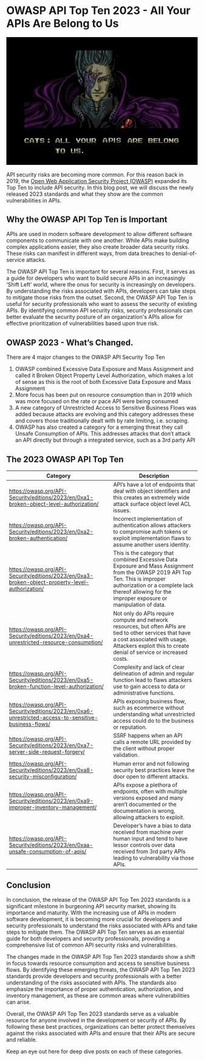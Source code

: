 # OWASP API Top Ten 2023 - All Your APIs Are Belong to Us

![Cat: All Your APIs Are Belong To Us](images/all-your-apis-are-belong.jpg)

API security risks are becoming more common. For this reason back in 2019, the [Open Web Application Security Project (OWASP)](https://owasp.org/) expanded its Top Ten to include API security.  In this blog post, we will discuss the newly released 2023 standards and what they show are the common vulnerabilities in APIs. 

## Why the OWASP API Top Ten is Important

APIs are used in modern software development to allow different software components to communicate with one another. While APIs make building complex applications easier, they also create broader data security risks. These risks can manifest in different ways, from data breaches to denial-of-service attacks.

The OWASP API Top Ten is important for several reasons. First, it serves as a guide for developers who want to build secure APIs in an increasingly ‘Shift Left’ world, where the onus for security is increasingly on developers. By understanding the risks associated with APIs, developers can take steps to mitigate those risks from the outset. Second, the OWASP API Top Ten is useful for security professionals who want to assess the security of existing APIs. By identifying common API security risks, security professionals can better evaluate the security posture of an organization's APIs allow for effective prioritization of vulnerabilities based upon true risk.

## OWASP 2023 - What’s Changed.

There are 4 major changes to the OWASP API Security Top Ten

1. OWASP combined Excessive Data Exposure and Mass Assignment and called it Broken Object Property Level Authorization, which makes a lot of sense as this is the root of both Excessive Data Exposure and Mass Assignment
2. More focus has been put on resource consumption than in 2019 which was more focused on the rate or pace API were being consumed 
3. A new category of Unrestricted Access to Sensitive Business Flows was added because attacks are evolving and this category addresses these and covers those traditionally dealt with by rate limiting, i.e. scraping. 
4. OWASP has also created a category for a emerging threat they call Unsafe Consumption of APIs. This addresses attacks that don’t attack an API directly but through a integrated service, such as a 3rd party API

## The 2023 OWASP API Top Ten

| Category | Description |
| --- | --- |
| https://owasp.org/API-Security/editions/2023/en/0xa1-broken-object-level-authorization/ | API’s have a lot of endpoints that deal with object identifiers and this creates an extremely wide attack surface object level ACL issues. |
| https://owasp.org/API-Security/editions/2023/en/0xa2-broken-authentication/ | Incorrect implementation of authentication allows attackers to compromise auth tokens or exploit implementation flaws to assume another users identity. |
| https://owasp.org/API-Security/editions/2023/en/0xa3-broken-object-property-level-authorization/ | This is the category that combined Excessive Data Exposure and Mass Assignment from the OWASP 2019 API Top Ten. This is improper authorization or a complete lack thereof allowing for the improper exposure or manipulation of data. |
| https://owasp.org/API-Security/editions/2023/en/0xa4-unrestricted-resource-consumption/ | Not only do APIs require compute and network resources, but often APIs are tied to other services that have a cost associated with usage. Attackers exploit this to create denial of service or increased costs. |
| https://owasp.org/API-Security/editions/2023/en/0xa5-broken-function-level-authorization/ | Complexity and lack of clear delineation of admin and regular function lead to flaws attackers use to gain access to data or administrative functions. |
| https://owasp.org/API-Security/editions/2023/en/0xa6-unrestricted-access-to-sensitive-business-flows/ | APIs exposing business flow, such as ecommerce without understanding what unrestricted access could do to the business or reputation. |
| https://owasp.org/API-Security/editions/2023/en/0xa7-server-side-request-forgery/ | SSRF happens when an API calls a remote URL provided by the client without proper validation. |
| https://owasp.org/API-Security/editions/2023/en/0xa8-security-misconfiguration/ | Human error and not following security best practices leave the door open to different attacks. |
| https://owasp.org/API-Security/editions/2023/en/0xa9-improper-inventory-management/ | APIs expose a plethora of endpoints, often with multiple versions exposed and many aren’t documented or the documentation is wrong, allowing attackers to exploit. |
| https://owasp.org/API-Security/editions/2023/en/0xaa-unsafe-consumption-of-apis/ | Developer’s have a bias to data received from machine over human input and tend to have lessor controls over data received from 3rd party APIs leading to vulnerability via those APIs.  |

## Conclusion

In conclusion, the release of the OWASP API Top Ten 2023 standards is a significant milestone in burgeoning API security market, showing its importance and maturity. With the increasing use of APIs in modern software development, it is becoming more crucial for developers and security professionals to understand the risks associated with APIs and take steps to mitigate them. The OWASP API Top Ten serves as an essential guide for both developers and security professionals, providing a comprehensive list of common API security risks and vulnerabilities.

The changes made in the OWASP API Top Ten 2023 standards show a shift in focus towards resource consumption and access to sensitive business flows. By identifying these emerging threats, the OWASP API Top Ten 2023 standards provide developers and security professionals with a better understanding of the risks associated with APIs. The standards also emphasize the importance of proper authentication, authorization, and inventory management, as these are common areas where vulnerabilities can arise.

Overall, the OWASP API Top Ten 2023 standards serve as a valuable resource for anyone involved in the development or security of APIs. By following these best practices, organizations can better protect themselves against the risks associated with APIs and ensure that their APIs are secure and reliable.

Keep an eye out here for deep dive posts on each of these categories.